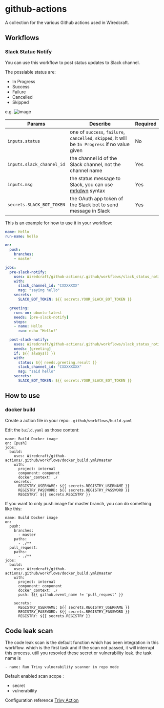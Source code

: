 # github-actions

A collection for the various Github actions used in Wiredcraft.

## Workflows

### Slack Statuc Notify

You can use this workflow to post status updates to Slack channel.

The possiable status are:

- In Progress
- Success
- Failure
- Cancelled
- Skipped

e.g. ![image](https://user-images.githubusercontent.com/7939352/221105016-599a4760-8dbf-43f7-a3fb-74fa17e84790.png)

| Params                    | Describe                                                                                                             | Required |
|---------------------------|----------------------------------------------------------------------------------------------------------------------|----------|
| `inputs.status`           | one of `success`, `failure`, `cancelled`, `skipped`, it will be `In Progress` if no value given                      | No       |
| `inputs.slack_channel_id` | the channel id of the Slack channel, not the channel name                                                            | Yes      |
| `inputs.msg`              | the status message to Slack, you can use [mrkdwn](https://api.slack.com/reference/surfaces/formatting#basics) syntax | Yes      |
| `secrets.SLACK_BOT_TOKEN` | the OAuth app token of the Slack bot to send message in Slack                                                        | Yes      |



This is an example for how to use it in your workflow:

```yaml
name: Hello
run-name: hello

on:
  push:
    branches:
    - master

jobs:
  pre-slack-notify:
    uses: Wiredcraft/github-actions/.github/workflows/slack_status_notify.yml@master
    with:
      slack_channel_id: "CXXXXXXX"
      msg: "saying hello"
    secrets:
      SLACK_BOT_TOKEN: ${{ secrets.YOUR_SLACK_BOT_TOKEN }}

  greeting:
    runs-on: ubuntu-latest
    needs: [pre-slack-notify]
    steps:
    - name: Hello
      run: echo "Hello!"

  post-slack-notify:
    uses: Wiredcraft/github-actions/.github/workflows/slack_status_notify.yml@master
    needs: [greeting]
    if: ${{ always() }}
    with:
      status: ${{ needs.greeting.result }}
      slack_channel_id: "CXXXXXXXX"
      msg: "said hello"
    secrets:
      SLACK_BOT_TOKEN: ${{ secrets.YOUR_SLACK_BOT_TOKEN }}
```

## How to use

### docker build

Create a action file in your repo: `.github/workflows/build.yaml`

Edit the `build.yaml` as those content:

```
name: Build Docker image
on: [push]
jobs:
  build:
    uses: Wiredcraft/github-actions/.github/workflows/docker_build.yml@master
    with:
      project: internal
      component: componet
      docker_context: ./
    secrets:
      REGISTRY_USERNAME: ${{ secrets.REGISTRY_USERNAME }}
      REGISTRY_PASSWORD: ${{ secrets.REGISTRY_PASSWORD }}
      REGISTRY: ${{ secrets.REGISTRY }}
```

If you want to only push image for master branch, you can do something like this:
```
name: Build Docker image
on:
  push:
    branches:
      - master
    paths:
      - ./**
  pull_request:
    paths:
      - ./**
jobs:
  build:
    uses: Wiredcraft/github-actions/.github/workflows/docker_build.yml@master
    with:
      project: internal
      component: component
      docker_context: ./
      push: ${{ github.event_name != 'pull_request' }}

    secrets:
      REGISTRY_USERNAME: ${{ secrets.REGISTRY_USERNAME }}
      REGISTRY_PASSWORD: ${{ secrets.REGISTRY_PASSWORD }}
      REGISTRY: ${{ secrets.REGISTRY }}
```
## Code leak scan
The code leak scan is the default function which has been integration in this workflow. which is the first task and if the scan not passed, it will interrupt this process. utill you resovled these secret or vulnerability leak. the task name is

`- name: Run Trivy vulnerability scanner in repo mode`

Default enabled scan scope :
* secret
* vulnerability

Configuration reference [Trivy Action](https://github.com/aquasecurity/trivy-action#inputs)
